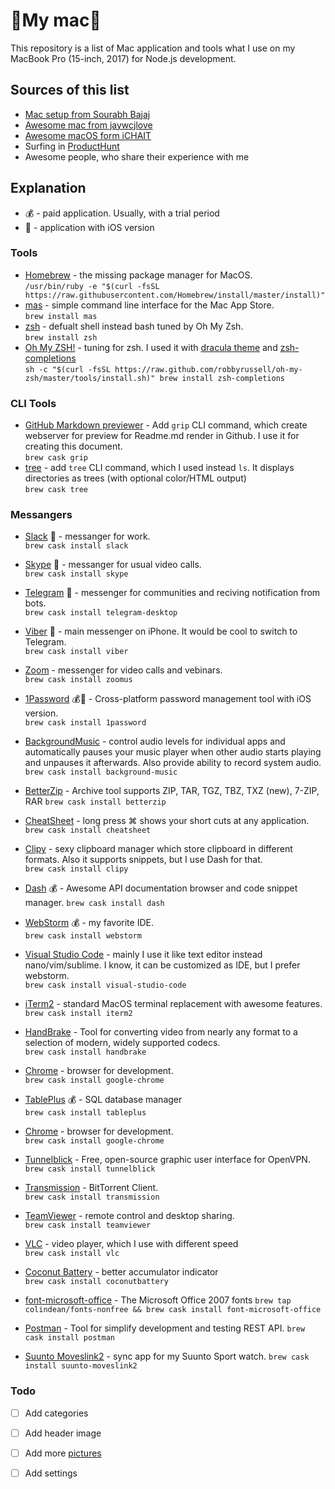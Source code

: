 # My mac

This repository is a list of Mac application and tools what I use on my MacBook Pro (15-inch, 2017) for Node.js development.

## Sources of this list
- [Mac setup from Sourabh Bajaj](http://sourabhbajaj.com/mac-setup/)
- [Awesome mac from jaywcjlove](https://github.com/jaywcjlove/awesome-mac)
- [Awesome macOS form iCHAIT](https://github.com/iCHAIT/awesome-macOS)
- Surfing in [ProductHunt](https://www.producthunt.com)
- Awesome people, who share their experience with me

## Explanation
- 💰 - paid application. Usually, with a trial period
- 📱 - application with iOS version

### Tools
- [Homebrew](https://brew.sh/) - the missing package manager for MacOS.<br/>
`/usr/bin/ruby -e "$(curl -fsSL https://raw.githubusercontent.com/Homebrew/install/master/install)"`
- [mas](https://github.com/mas-cli/mas) - simple command line interface for the Mac App Store.<br/>
`brew install mas`
- [zsh](https://www.zsh.org/) - defualt shell instead bash tuned by Oh My Zsh.<br/>
`brew install zsh`
- [Oh My ZSH!](http://ohmyz.sh) - tuning for zsh. I used it with [dracula theme](https://draculatheme.com/zsh/) and [zsh-completions](https://github.com/zsh-users/zsh-completions)<br/>
`sh -c "$(curl -fsSL https://raw.github.com/robbyrussell/oh-my-zsh/master/tools/install.sh)"
brew install zsh-completions
`

### CLI Tools
- [GitHub Markdown previewer](https://github.com/joeyespo/grip) - Add `grip` CLI command, which create webserver for preview for Readme.md render in Github. I use it for creating this document.<br/>
`brew cask grip`
- [tree](http://mama.indstate.edu/users/ice/tree/) - add `tree` CLI command, which I used instead `ls`. It displays directories as trees (with optional color/HTML output)<br/>
`brew cask tree`

### Messangers
- [Slack](https://slack.com/) 📱 - messanger for work. <br/>
`brew cask install slack`
- [Skype](https://www.skype.com/) 📱 - messanger for usual video calls. <br/>
`brew cask install skype`
- [Telegram](https://desktop.telegram.org/) 📱 - messenger for communities and reciving notification from bots.<br/>
`brew cask install telegram-desktop`
- [Viber](https://www.viber.com/) 📱 - main messenger on iPhone. It would be cool to switch to Telegram.<br/>
`brew cask install viber`
- [Zoom](https://zoom.us/) - messenger for video calls and vebinars.<br/>
`brew cask install zoomus`

- [1Password](https://1password.com/) 💰📱 - Cross-platform password management tool with iOS version.<br/>
`brew cask install 1password`
- [BackgroundMusic](https://github.com/kyleneideck/BackgroundMusic) - control audio levels for individual apps and automatically pauses your music player when other audio starts playing and unpauses it afterwards. Also provide ability to record system audio.<br/>
`brew cask install background-music`
- [BetterZip](https://macitbetter.com/) - Archive tool supports ZIP, TAR, TGZ, TBZ, TXZ (new), 7-ZIP, RAR
`brew cask install betterzip`
- [CheatSheet](https://www.cheatsheetapp.com/CheatSheet/) - long press ⌘ shows your short cuts at any application. <br/>
`brew cask install cheatsheet`
- [Clipy](https://clipy-app.com) - sexy clipboard manager which store clipboard in different formats. Also it supports snippets, but I use Dash for that.<br/>
`brew cask install clipy`
- [Dash](https://kapeli.com/dash) 💰 - Awesome API documentation browser and code snippet manager.
`brew cask install dash`
- [WebStorm](http://www.jetbrains.com/webstorm/) 💰 - my favorite IDE.<br/>
`brew cask install webstorm`
- [Visual Studio Code](https://code.visualstudio.com/) - mainly I use it like text editor instead nano/vim/sublime. I know, it can be customized as IDE, but I prefer webstorm.<br/>
`brew cask install visual-studio-code`
- [iTerm2](http://www.iterm2.com/) - standard MacOS terminal replacement with awesome features.<br/>
`brew cask install iterm2`
- [HandBrake](https://handbrake.fr/) - Tool for converting video from nearly any format to a selection of modern, widely supported codecs.<br/>
`brew cask install handbrake`
- [Chrome](https://www.google.ru/chrome/index.html) - browser for development.<br/>
`brew cask install google-chrome`
- [TablePlus](https://tableplus.io/) 💰 - SQL database manager<br/>
`brew cask install tableplus`
- [Chrome](https://www.google.ru/chrome/index.html) - browser for development.<br/>
`brew cask install google-chrome`
- [Tunnelblick](https://tunnelblick.net/downloads.html) - Free, open-source graphic user interface for OpenVPN.<br/>
`brew cask install tunnelblick`
- [Transmission](https://www.transmissionbt.com/) - BitTorrent Client.<br/>
`brew cask install transmission`
- [TeamViewer](https://www.teamviewer.com/en) - remote control and desktop sharing.<br/>
`brew cask install teamviewer`
- [VLC](http://www.videolan.org/index.html) - video player, which I use with different speed <br/>
`brew cask install vlc`
- [Coconut Battery](https://www.coconut-flavour.com/coconutbattery/) - better accumulator indicator <br/>
`brew cask install coconutbattery`
- [font-microsoft-office](https://github.com/colindean/homebrew-fonts-nonfree) - The Microsoft Office 2007 fonts
`brew tap colindean/fonts-nonfree && brew cask install font-microsoft-office`
- [Postman](https://www.getpostman.com/) - Tool for simplify development and testing REST API.
`brew cask install postman`
- [Suunto Moveslink2](http://www.movescount.com/connect?os=mac) - sync app for my Suunto Sport watch.
`brew cask install suunto-moveslink2`

### Todo
- [ ] Add categories
- [ ] Add header image
- [ ] Add more [pictures](https://gist.github.com/rxaviers/7360908)
- [ ] Add settings

